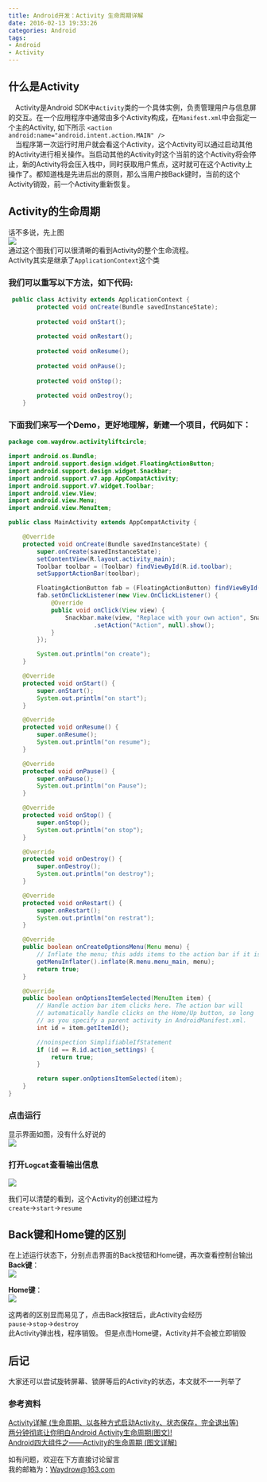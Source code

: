 ```yaml
---
title: Android开发：Activity 生命周期详解
date: 2016-02-13 19:33:26
categories: Android
tags:
- Android
- Activity
---
```


## 什么是Activity
&emsp;Activity是Android SDK中`Activity`类的一个具体实例，负责管理用户与信息屏的交互。在一个应用程序中通常由多个Activity构成，在`Manifest.xml`中会指定一个主的Activity, 如下所示
`<action android:name="android.intent.action.MAIN" />`  
&emsp;当程序第一次运行时用户就会看这个Activity，这个Activity可以通过启动其他的Activity进行相关操作。当启动其他的Activity时这个当前的这个Activity将会停止，新的Activity将会压入栈中，同时获取用户焦点，这时就可在这个Activity上操作了。都知道栈是先进后出的原则，那么当用户按Back键时，当前的这个Activity销毁，前一个Activity重新恢复。
<!-- more -->
## Activity的生命周期
话不多说，先上图  
![](http://7xqoa3.com1.z0.glb.clouddn.com/images%2Factivity-life.gif)  
通过这个图我们可以很清晰的看到Activity的整个生命流程。  
Activity其实是继承了`ApplicationContext`这个类  
### 我们可以重写以下方法，如下代码:

``` java
 public class Activity extends ApplicationContext {
        protected void onCreate(Bundle savedInstanceState);
        
        protected void onStart();   
        
        protected void onRestart();
        
        protected void onResume();
        
        protected void onPause();
        
        protected void onStop();
        
        protected void onDestroy();
    }
```

### 下面我们来写一个Demo，更好地理解，新建一个项目，代码如下：

``` java
package com.waydrow.activityliftcircle;

import android.os.Bundle;
import android.support.design.widget.FloatingActionButton;
import android.support.design.widget.Snackbar;
import android.support.v7.app.AppCompatActivity;
import android.support.v7.widget.Toolbar;
import android.view.View;
import android.view.Menu;
import android.view.MenuItem;

public class MainActivity extends AppCompatActivity {

    @Override
    protected void onCreate(Bundle savedInstanceState) {
        super.onCreate(savedInstanceState);
        setContentView(R.layout.activity_main);
        Toolbar toolbar = (Toolbar) findViewById(R.id.toolbar);
        setSupportActionBar(toolbar);

        FloatingActionButton fab = (FloatingActionButton) findViewById(R.id.fab);
        fab.setOnClickListener(new View.OnClickListener() {
            @Override
            public void onClick(View view) {
                Snackbar.make(view, "Replace with your own action", Snackbar.LENGTH_LONG)
                        .setAction("Action", null).show();
            }
        });

        System.out.println("on create");
    }

    @Override
    protected void onStart() {
        super.onStart();
        System.out.println("on start");
    }

    @Override
    protected void onResume() {
        super.onResume();
        System.out.println("on resume");
    }

    @Override
    protected void onPause() {
        super.onPause();
        System.out.println("on Pause");
    }

    @Override
    protected void onStop() {
        super.onStop();
        System.out.println("on stop");
    }

    @Override
    protected void onDestroy() {
        super.onDestroy();
        System.out.println("on destroy");
    }

    @Override
    protected void onRestart() {
        super.onRestart();
        System.out.println("on restrat");
    }

    @Override
    public boolean onCreateOptionsMenu(Menu menu) {
        // Inflate the menu; this adds items to the action bar if it is present.
        getMenuInflater().inflate(R.menu.menu_main, menu);
        return true;
    }

    @Override
    public boolean onOptionsItemSelected(MenuItem item) {
        // Handle action bar item clicks here. The action bar will
        // automatically handle clicks on the Home/Up button, so long
        // as you specify a parent activity in AndroidManifest.xml.
        int id = item.getItemId();

        //noinspection SimplifiableIfStatement
        if (id == R.id.action_settings) {
            return true;
        }

        return super.onOptionsItemSelected(item);
    }
}
```

### 点击运行
显示界面如图，没有什么好说的  
![](http://7xqoa3.com1.z0.glb.clouddn.com/images%2F2016-02-13_202107.png)   

### 打开`Logcat`查看输出信息
![](http://7xqoa3.com1.z0.glb.clouddn.com/images%2F2016-02-13_202129.png)  

我们可以清楚的看到，这个Activity的创建过程为  
`create`->`start`->`resume`  

## Back键和Home键的区别
在上述运行状态下，分别点击界面的Back按钮和Home键，再次查看控制台输出  
**Back键**：  
![](http://7xqoa3.com1.z0.glb.clouddn.com/images%2F2016-02-13_202534.png)  

**Home键**：  
![](http://7xqoa3.com1.z0.glb.clouddn.com/images%2F2016-02-13_202805.png)

这两者的区别显而易见了，点击Back按钮后，此Activity会经历  
`pause`->`stop`->`destroy`   
此Activity弹出栈，程序销毁。
但是点击Home键，Activity并不会被立即销毁

## 后记
大家还可以尝试旋转屏幕、锁屏等后的Activity的状态，本文就不一一列举了
### 参考资料
[Activity详解 (生命周期、以各种方式启动Activity、状态保存，完全退出等)](http://blog.csdn.net/tangcheng_ok/article/details/6755194)  
[两分钟彻底让你明白Android Activity生命周期(图文)!](http://blog.csdn.net/android_tutor/article/details/5772285)  
[Android四大组件之——Activity的生命周期 (图文详解)](http://www.cnblogs.com/JohnTsai/p/4052676.html)  

如有问题，欢迎在下方直接讨论留言  
我的邮箱为：<Waydrow@163.com> 